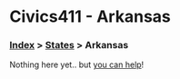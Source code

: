 # Civics411 - Arkansas

### [Index](../../README.md) > [States](../) > Arkansas

Nothing here yet.. but [you can help](../../CONTRIBUTING.md)!
